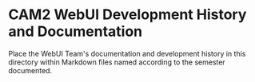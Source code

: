 # CAM2 WebUI Development History and Documentation

Place the WebUI Team's documentation and development history in this directory within Markdown files named according to the semester documented.
